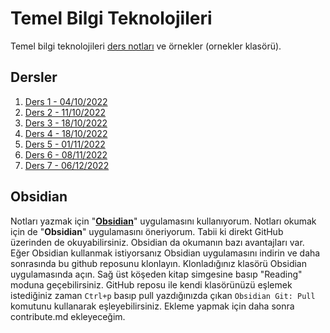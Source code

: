 # Temel Bilgi Teknolojileri
Temel bilgi teknolojileri [ders notları](#dersler) ve örnekler (ornekler klasörü).

## Dersler

1. [Ders 1 - 04/10/2022](ders1.md)
2. [Ders 2 - 11/10/2022](ders2.md)
3. [Ders 3 - 18/10/2022](ders3.md)
4. [Ders 4 - 18/10/2022](ders4.md)
5. [Ders 5 - 01/11/2022](ders5.md) 
6. [Ders 6 - 08/11/2022](ders6.md) 
7. [Ders 7 - 06/12/2022](ders7.md)

## Obsidian

Notları yazmak için "**[Obsidian](https://obsidian.md/)**" uygulamasını kullanıyorum. Notları okumak için de "**Obsidian**" uygulamasını öneriyorum. Tabii ki direkt GitHub üzerinden de okuyabilirsiniz. Obsidian da okumanın bazı avantajları var. Eğer Obsidian kullanmak istiyorsanız Obsidian uygulamasını indirin ve daha sonrasında bu github reposunu klonlayın. Klonladığınız klasörü Obsidian uygulamasında açın. Sağ üst köşeden kitap simgesine basıp "Reading" moduna geçebilirsiniz. GitHub reposu ile kendi klasörünüzü eşlemek istediğiniz zaman  `Ctrl+p` basıp pull yazdığınızda çıkan `Obsidian Git: Pull` komutunu kullanarak eşleyebilirsiniz. Ekleme yapmak için daha sonra contribute.md ekleyeceğim.

